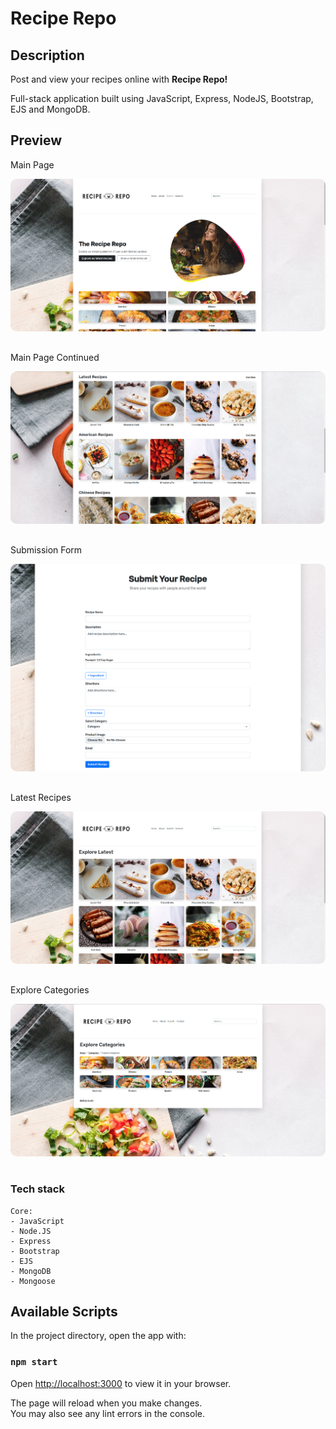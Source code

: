 # Recipe Repo

## Description

<p>Post and view your recipes online with <b>Recipe Repo!</b></p>
<p>Full-stack application built using JavaScript, Express, NodeJS, Bootstrap, EJS and MongoDB.</p>

## Preview

<p>Main Page</p>
<img src="./public/img/screenshots/main.png"  style="border-radius:10px;margin-bottom:1rem;" />
<p>Main Page Continued</p>
<img src="./public/img/screenshots/main-lower.png"  style="border-radius:10px;margin-bottom:1rem;" />
<p>Submission Form</p>
<img src="./public/img/screenshots/submit-recipes.png"  style="border-radius:10px;margin-bottom:1rem;" />
<p>Latest Recipes</p>
<img src="./public/img/screenshots/explore-latest.png" style="border-radius:10px;margin-bottom:1rem;" />
<p>Explore Categories</p>
<img src="./public/img/screenshots/explore-categories.png"  style="border-radius:10px;margin-bottom:1rem;" />

### Tech stack

```
Core:
- JavaScript
- Node.JS
- Express
- Bootstrap
- EJS
- MongoDB
- Mongoose
```

## Available Scripts

In the project directory, open the app with:

### `npm start`

Open [http://localhost:3000](http://localhost:3000) to view it in your browser.

The page will reload when you make changes.\
You may also see any lint errors in the console.
